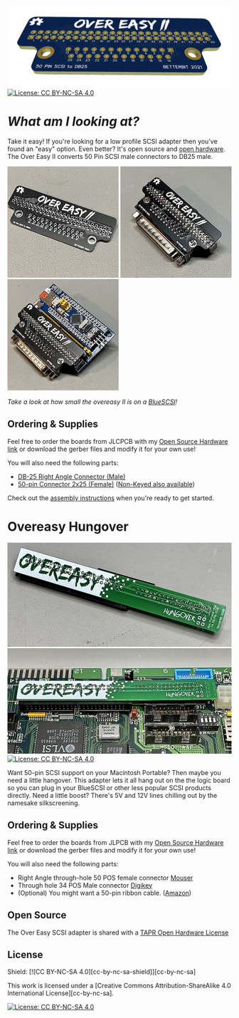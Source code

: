 !["Over Easy II" 3D preview](images/overeasyII_banner.png)
[![License: CC BY-NC-SA 4.0](https://licensebuttons.net/l/by-nc-sa/4.0/80x15.png)](https://creativecommons.org/licenses/by-nc-sa/4.0/)

# *What am I looking at?*
Take it easy! If you're looking for a low profile SCSI adapter then you've found an "easy" option. Even better? It's open source and [open hardware](https://oshwlab.com/stephenarsenault/scsi50-to-db25). The Over Easy II converts 50 Pin SCSI male connectors to DB25 male.

![An unpopulated overeasy II Adapter board](images/overeasyII_1.jpg)
![A populated overeasy II Adapter](images/overeasyII_2.jpg)
![An overeasy II Adapter on a BlueSCSI](images/overeasyII_3.jpg)

*Take a look at how small the overeasy II is on a [BlueSCSI](https://github.com/erichelgeson/BlueSCSI)!*

## Ordering & Supplies
Feel free to order the boards from JLCPCB with my [Open Source Hardware link](https://oshwlab.com/stephenarsenault/scsi50-to-db25) or download the gerber files and modify it for your own use!

You will also need the following parts:
* [DB-25 Right Angle Connector (Male)](https://www.mouser.com/ProductDetail/Amphenol-Commercial-Products/L717SDB25P1ACH4F?qs=wLKqLMNa9uK09vZ5aEaCHw%3D%3D)
* [50-pin Connector 2x25 (Female)](https://www.digikey.com/en/products/detail/sullins-connector-solutions/SFH11-PBPC-D25-ST-BK/1990094) ([Non-Keyed also available](https://www.mouser.com/ProductDetail/3M-Electronic-Solutions-Division/929975-01-25-RK?qs=4V84emjyG36i%2FNBH2jFhRw%3D%3D))

Check out the [assembly instructions](Assembly/README.md) when you're ready to get started.

# Overeasy Hungover
![An Overeasy Hungover for the Macintosh Portable](images/overeasy_hungover_beautyshot1.jpg)
![Installed Overeasy Hungover](images/overeasy_hungover_beautyshot2.jpg)
[![License: CC BY-NC-SA 4.0](https://licensebuttons.net/l/by-nc-sa/4.0/80x15.png)](https://creativecommons.org/licenses/by-nc-sa/4.0/)


Want 50-pin SCSI support on your Macintosh Portable? Then maybe you need a little hangover. This adapter lets it all hang out on the the logic board so you can plug in your BlueSCSI or other less popular SCSI products directly. Need a little boost? There's 5V and 12V lines chilling out by the namesake silkscreening.

## Ordering & Supplies
Feel free to order the boards from JLPCB with my [Open Source Hardware link](https://oshwlab.com/stephenarsenault/porta-scsi) or download the gerber files and modify it for your own use!

You will also need the following parts:
* Right Angle through-hole 50 POS female connector [Mouser](https://www.mouser.com/ProductDetail/517-30350-5002)
* Through hole 34 POS Male connector [Digikey](https://www.digikey.com/en/products/detail/sullins-connector-solutions/SFH11-PBPC-D17-ST-BK/1990092)
* (Optional) You might want a 50-pin ribbon cable. ([Amazon](https://www.amazon.com/Fielect-Connector-Extension-Conductor-Breadboard/dp/B0817XPB4F/))

## Open Source
The Over Easy SCSI adapter is shared with a [TAPR Open Hardware License](https://tapr.org/the-tapr-open-hardware-license/)

## License

Shield: [![CC BY-NC-SA 4.0][cc-by-nc-sa-shield]][cc-by-nc-sa]

This work is licensed under a
[Creative Commons Attribution-ShareAlike 4.0 International License][cc-by-nc-sa].

[![License: CC BY-NC-SA 4.0](https://licensebuttons.net/l/by-nc-sa/4.0/80x15.png)](https://creativecommons.org/licenses/by-nc-sa/4.0/)
